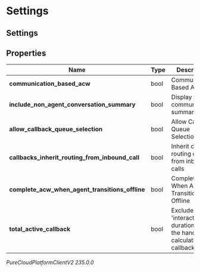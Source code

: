 # Settings

## Settings

## Properties

|Name | Type | Description | Notes|
|------------ | ------------- | ------------- | -------------|
| **communication_based_acw** | bool | Communication Based ACW | [optional] |
| **include_non_agent_conversation_summary** | bool | Display communication summary | [optional] |
| **allow_callback_queue_selection** | bool | Allow Callback Queue Selection | [optional] |
| **callbacks_inherit_routing_from_inbound_call** | bool | Inherit callback routing data from inbound calls | [optional] |
| **complete_acw_when_agent_transitions_offline** | bool | Complete ACW When Agent Transitions Offline | [optional] |
| **total_active_callback** | bool | Exclude the &#39;interacting&#39; duration from the handle calculations of callbacks | [optional] |



_PureCloudPlatformClientV2 235.0.0_
